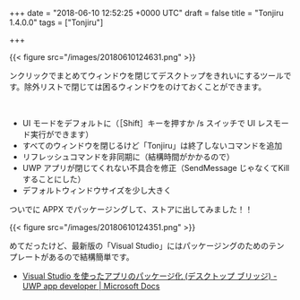 
+++
date = "2018-06-10 12:52:25 +0000 UTC"
draft = false
title = "Tonjiru 1.4.0.0"
tags = ["Tonjiru"]

+++


{{< figure src="/images/20180610124631.png"  >}}

ンクリックでまとめてウィンドウを閉じてデスクトップをきれいにするツールです。除外リストで閉じては困るウィンドウをのけておくことができます。
<div class="github-card" data-user="daruyanagi/Tonjiru/releases/tag" data-repo="v1.4.0" data-width="400" data-height="" data-theme="default"></div

>
<script src="https://cdn.jsdelivr.net/github-cards/latest/widget.js"></script>
<br/>


<ul>
<li>UI モードをデフォルトに（［Shift］キーを押すか /s スイッチで UI レスモード実行ができます）</li>
<li>すべてのウィンドウを閉じるけど「Tonjiru」は終了しないコマンドを追加</li>
<li>リフレッシュコマンドを非同期に（結構時間がかかるので）</li>
<li>UWP アプリが閉じてくれない不具合を修正（SendMessage じゃなくてKill することにした）</li>
<li>デフォルトウィンドウサイズを少し大きく</li>
</ul>ついでに APPX でパッケージングして、ストアに出してみました！！

{{< figure src="/images/20180610124351.png"  >}}

めてだったけど、最新版の「Visual Studio」にはパッケージングのためのテンプレートがあるので結構簡単です。

<ul>
<li><a href="https://docs.microsoft.com/ja-jp/windows/uwp/porting/desktop-to-uwp-packaging-dot-net">Visual Studio を使ったアプリのパッケージ化 (デスクトップ ブリッジ) - UWP app developer | Microsoft Docs</a></li>
</ul>

